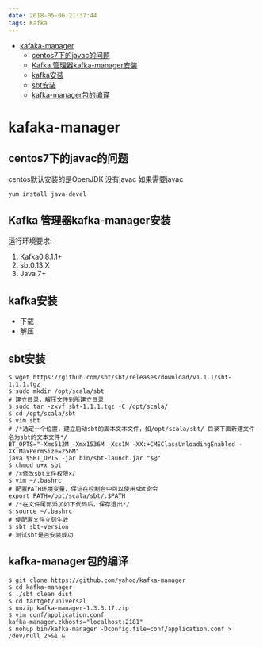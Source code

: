 ```yaml
---
date: 2018-05-06 21:37:44
tags: Kafka
---
```


<!-- @import "[TOC]" {cmd="toc" depthFrom=1 depthTo=6 orderedList=false} -->

<!-- code_chunk_output -->

- [kafaka-manager](#kafaka-manager)
  - [centos7下的javac的问题](#centos7下的javac的问题)
  - [Kafka 管理器kafka-manager安装](#kafka-管理器kafka-manager安装)
  - [kafka安装](#kafka安装)
  - [sbt安装](#sbt安装)
  - [kafka-manager包的编译](#kafka-manager包的编译)

<!-- /code_chunk_output -->

<!-- more -->
# kafaka-manager

## centos7下的javac的问题

centos默认安装的是OpenJDK 没有javac
如果需要javac

```shell
yum install java-devel
```

## Kafka 管理器kafka-manager安装

运行环境要求:

1. Kafka0.8.1.1+
2. sbt0.13.X
3. Java 7+

## kafka安装

- 下载
- 解压

## sbt安装

```shell
$ wget https://github.com/sbt/sbt/releases/download/v1.1.1/sbt-1.1.1.tgz
$ sudo mkdir /opt/scala/sbt                                             # 建立目录，解压文件到所建立目录
$ sudo tar -zxvf sbt-1.1.1.tgz -C /opt/scala/
$ cd /opt/scala/sbt
$ vim sbt                                                               # /*选定一个位置，建立启动sbt的脚本文本文件，如/opt/scala/sbt/ 目录下面新建文件名为sbt的文本文件*/
BT_OPTS="-Xms512M -Xmx1536M -Xss1M -XX:+CMSClassUnloadingEnabled -XX:MaxPermSize=256M"
java $SBT_OPTS -jar bin/sbt-launch.jar "$@"
$ chmod u+x sbt                                                         # /×修改sbt文件权限×/
$ vim ~/.bashrc                                                         # 配置PATH环境变量，保证在控制台中可以使用sbt命令
export PATH=/opt/scala/sbt/:$PATH                                       # /*在文件尾部添加如下代码后，保存退出*/
$ source ~/.bashrc                                                      # 使配置文件立刻生效
$ sbt sbt-version                                                       # 测试sbt是否安装成功
```

## kafka-manager包的编译

```shell
$ git clone https://github.com/yahoo/kafka-manager
$ cd kafka-manager
$ ./sbt clean dist
$ cd tartget/universal
$ unzip kafka-manager-1.3.3.17.zip
$ vim conf/application.conf
kafka-manager.zkhosts="localhost:2181"
$ nohup bin/kafka-manager -Dconfig.file=conf/application.conf > /dev/null 2>&1 &
```
